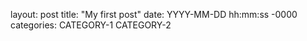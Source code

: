 layout: post
title: "My first post"
date: YYYY-MM-DD hh:mm:ss -0000
categories: CATEGORY-1 CATEGORY-2
